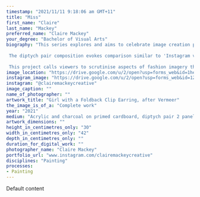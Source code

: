 ```yaml
---
timestamp: "2021/11/11 9:18:06 am GMT+11"
title: "Miss"
first_name: "Claire"
last_name: "Mackey"
preferred_name: "Claire Mackey"
your_degree: "Bachelor of Visual Arts"
biography: "This series explores and aims to celebrate image creation processes employed by the fashion industry. Mundane everyday objects and locations are creatively transformed by adopting editorial fashion and art historical pictorial design elements. This achieves an editorial fashion look heavily associated with fashion imagery, that many in society idolise. 
 
 The diptych pair composition evokes comparison similar to 'Instagram vs reality' posts, but in painted form. In recent times, mass availability and rapid consumption of stylised commercial imagery have lead to lazy viewing habits. Even clear realistic imagery can be misinterpreted and oddities unnoticed despite hiding in plain sight. 
 
 This project calls viewers to scrutinise aspects of fashion imagery that we might normally gloss over. It highlights that expensive 'designer' items and fancy locations are not required. Instead the look can be achieved through resourcefulness with what you have, creative thinking, good angles and lighting that the fashion industry knows so well."
image_location: "https://drive.google.com/u/2/open?usp=forms_web&id=1hebIMakAyGZn0PQjAX01-M5FjiMg9SUM"
instagram_image: "https://drive.google.com/u/2/open?usp=forms_web&id=1ZCKZarBPZ8UMF1sISUrRjTO9zAz1LeWN"
instagram: "@clairemackeycreative"
image_caption: ""
name_of_photographer: ""
artwork_title: "Girl with a Foldback Clip Earring, after Vermeer"
the_image_is_of_a: "Complete work"
year: "2021"
medium: "Acrylic and charcoal on primed cardboard, diptych pair 2 panels, 30 x 21cm each"
artwork_dimensions: ""
height_in_centimetres_only: "30"
width_in_centimetres_only: "42"
depth_in_centimetres_only: ""
duration_for_digital_work: ""
photographer_name: "Claire Mackey"
portfolio_url: "www.instagram.com/clairemackeycreative"
disciplines: "Painting"
processes:
- Painting
---
```


Default content